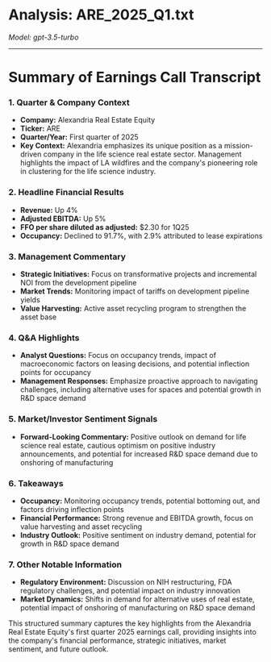 # Analysis: ARE_2025_Q1.txt

*Model: gpt-3.5-turbo*

---

# Summary of Earnings Call Transcript

### 1. **Quarter & Company Context**
- **Company:** Alexandria Real Estate Equity
- **Ticker:** ARE
- **Quarter/Year:** First quarter of 2025
- **Key Context:** Alexandria emphasizes its unique position as a mission-driven company in the life science real estate sector. Management highlights the impact of LA wildfires and the company's pioneering role in clustering for the life science industry.

### 2. **Headline Financial Results**
- **Revenue:** Up 4%
- **Adjusted EBITDA:** Up 5%
- **FFO per share diluted as adjusted:** $2.30 for 1Q25
- **Occupancy:** Declined to 91.7%, with 2.9% attributed to lease expirations

### 3. **Management Commentary**
- **Strategic Initiatives:** Focus on transformative projects and incremental NOI from the development pipeline
- **Market Trends:** Monitoring impact of tariffs on development pipeline yields
- **Value Harvesting:** Active asset recycling program to strengthen the asset base

### 4. **Q&A Highlights**
- **Analyst Questions:** Focus on occupancy trends, impact of macroeconomic factors on leasing decisions, and potential inflection points for occupancy
- **Management Responses:** Emphasize proactive approach to navigating challenges, including alternative uses for spaces and potential growth in R&D space demand

### 5. **Market/Investor Sentiment Signals**
- **Forward-Looking Commentary:** Positive outlook on demand for life science real estate, cautious optimism on positive industry announcements, and potential for increased R&D space demand due to onshoring of manufacturing

### 6. **Takeaways**
- **Occupancy:** Monitoring occupancy trends, potential bottoming out, and factors driving inflection points
- **Financial Performance:** Strong revenue and EBITDA growth, focus on value harvesting and asset recycling
- **Industry Outlook:** Positive sentiment on industry demand, potential for growth in R&D space demand

### 7. **Other Notable Information**
- **Regulatory Environment:** Discussion on NIH restructuring, FDA regulatory challenges, and potential impact on industry innovation
- **Market Dynamics:** Shifts in demand for alternative uses of real estate, potential impact of onshoring of manufacturing on R&D space demand

This structured summary captures the key highlights from the Alexandria Real Estate Equity's first quarter 2025 earnings call, providing insights into the company's financial performance, strategic initiatives, market sentiment, and future outlook.